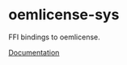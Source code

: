 # oemlicense-sys #
FFI bindings to oemlicense.

[Documentation](https://retep998.github.io/doc/oemlicense-sys/)
